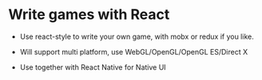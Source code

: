 # Write games with React

* Use react-style to write your own game, with mobx or redux if you like.

* Will support multi platform, use WebGL/OpenGL/OpenGL ES/Direct X

* Use together with React Native for Native UI
